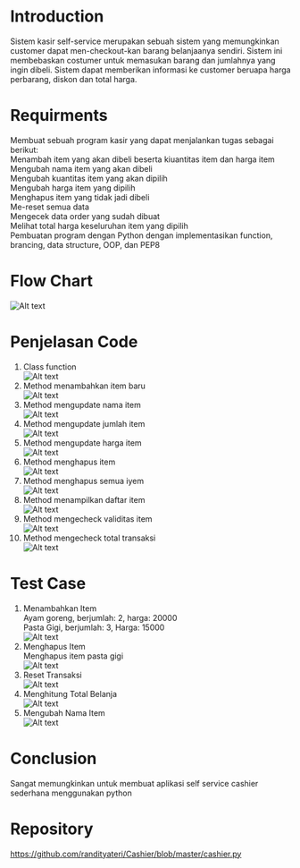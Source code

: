 # Introduction <br/>
Sistem kasir self-service merupakan sebuah sistem yang memungkinkan customer dapat men-checkout-kan barang belanjaanya sendiri. Sistem ini membebaskan costumer untuk memasukan barang dan jumlahnya yang ingin dibeli. Sistem dapat memberikan informasi ke customer beruapa harga perbarang, diskon dan total harga.

# Requirments <br/>
Membuat sebuah program kasir yang dapat menjalankan tugas sebagai berikut:<br/>
    Menambah item yang akan dibeli beserta kiuantitas item dan harga item<br/>
    Mengubah nama item yang akan dibeli<br/>
    Mengubah kuantitas item yang akan dipilih<br/>
    Mengubah harga item yang dipilih<br/>
    Menghapus item yang tidak jadi dibeli<br/>
    Me-reset semua data<br/>
    Mengecek data order yang sudah dibuat<br/>
    Melihat total harga keseluruhan item yang dipilih<br/>
   Pembuatan program dengan Python dengan implementasikan function, brancing, data structure, OOP, dan PEP8<br/>

# Flow Chart <br/>
<img src="https://github.com/randityateri/Cashier/blob/master/Flowchart.png" alt="Alt text" title="FlowChart"> <br/>

# Penjelasan Code <br/>
1. Class function <br/>
   <img src="https://github.com/randityateri/Cashier/blob/master/1.class.png" alt="Alt text" title="Class Function"> <br/>
2. Method menambahkan item baru <br/>
   <img src="https://github.com/randityateri/Cashier/blob/master/2.add_item.png" alt="Alt text" title="new_item"> <br/>
3. Method mengupdate nama item <br/>
   <img src="https://github.com/randityateri/Cashier/blob/master/3.update_item_name.png" alt="Alt text" title="update_name"> <br/>
4. Method mengupdate jumlah item <br/>
   <img src="https://github.com/randityateri/Cashier/blob/master/4.update_item_qty.png" alt="Alt text" title="update_qty"> <br/>
5. Method mengupdate harga item <br/>
   <img src="https://github.com/randityateri/Cashier/blob/master/5.update_item_price.png" alt="Alt text" title="update_price"> <br/>
6. Method menghapus item <br/>
   <img src="https://github.com/randityateri/Cashier/blob/master/6.delete_item.png" alt="Alt text" title="delete"> <br/>
7. Method menghapus semua iyem <br/>
   <img src="https://github.com/randityateri/Cashier/blob/master/7.reset_trans.png" alt="Alt text" title="reset"> <br/> 
8. Method menampilkan daftar item <br/>
   <img src="https://github.com/randityateri/Cashier/blob/master/8.print_order.png" alt="Alt text" title="print"> <br/>
9. Method mengecheck validitas item <br/>
   <img src="https://github.com/randityateri/Cashier/blob/master/9.check_order.png" alt="Alt text" title="check"> <br/>
10. Method mengecheck total transaksi <br/>
   <img src="https://github.com/randityateri/Cashier/blob/master/10.total_prize.png" alt="Alt text" title="total_price"> <br/>
# Test Case <br/>
1. Menambahkan Item <br/>
   Ayam goreng, berjumlah: 2, harga: 20000 <br/>
   Pasta Gigi, berjumlah: 3, Harga: 15000 <br/>
   <img src="https://github.com/randityateri/Cashier/blob/master/11.c1.png" alt="Alt text" title="case1"> <br/>
2. Menghapus Item <br/>
   Menghapus item pasta gigi <br/>
   <img src="https://github.com/randityateri/Cashier/blob/master/12.c2.png" alt="Alt text" title="case2"> <br/>
3. Reset Transaksi <br/>
   <img src="https://github.com/randityateri/Cashier/blob/master/13.c3.png" alt="Alt text" title="case3"> <br/>
4. Menghitung Total Belanja <br/>
   <img src="https://github.com/randityateri/Cashier/blob/master/14.c4.png" alt="Alt text" title="case4"> <br/>
5. Mengubah Nama Item <br/>
   <img src="https://github.com/randityateri/Cashier/blob/master/15.c5.png" alt="Alt text" title="case5"> <br/>

# Conclusion
Sangat memungkinkan untuk membuat aplikasi self service cashier sederhana menggunakan python

# Repository
https://github.com/randityateri/Cashier/blob/master/cashier.py
